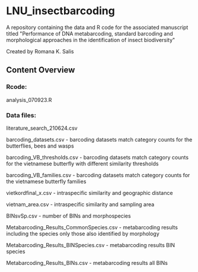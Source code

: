 # LNU_insectbarcoding

A repository containing the data and R code for the associated manuscript titled "Performance of DNA metabarcoding, standard barcoding and morphological approaches in the identification of insect biodiversity"

Created by Romana K. Salis

## Content Overview

### Rcode:

analysis_070923.R

### Data files:

literature_search_210624.csv

barcoding_datasets.csv - barcoding datasets match category counts for the butterflies, bees and wasps

barcoding_VB_thresholds.csv - barcoding datasets match category counts for the vietnamese butterfly with different similarity thresholds

barcoding_VB_families.csv - barcoding datasets match category counts for the vietnamese butterfly families

vietkordfinal_x.csv - intraspecific similarity and geographic distance

vietnam_area.csv - intraspecific similarity and sampling area

BINsvSp.csv - number of BINs and morphospecies

Metabarcoding_Results_CommonSpecies.csv - metabarcoding results including the species only those also identified by morphology

Metabarcoding_Results_BINSpecies.csv - metabarcoding results BIN species

Metabarcoding_Results_BINs.csv - metabarcoding results all BINs
